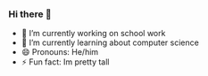 ### Hi there 👋
-  🔭 I’m currently working on school work
- 🌱 I’m currently learning about computer science 
- 😄 Pronouns: He/him
- ⚡ Fun fact: Im pretty tall
<!--
**natebarrios/natebarrios** is a ✨ _special_ ✨ repository because its `README.md` (this file) appears on your GitHub profile.

Here are some ideas to get you started:

- 🔭 I’m currently working on school work
- 🌱 I’m currently learning about computer science 
- 😄 Pronouns: He/him
- ⚡ Fun fact: Im pretty tall
